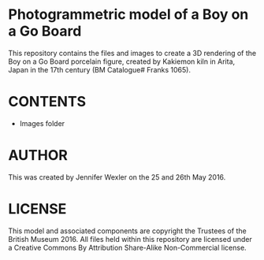 Photogrammetric model of a Boy on a Go Board
=======================================================


This repository contains the files and images to create a 3D rendering of the Boy on a Go Board porcelain figure, created by Kakiemon kiln in Arita, Japan in the 17th century (BM Catalogue# Franks 1065).

CONTENTS
========
* Images folder


AUTHOR
======

This was created by Jennifer Wexler <jwexler at britishmuseum dot org> on the 25 and 26th May 2016.

LICENSE
=======

This model and associated components are copyright the Trustees of the British Museum 2016. All files held within this repository are licensed under a Creative Commons By Attribution Share-Alike Non-Commercial license.


